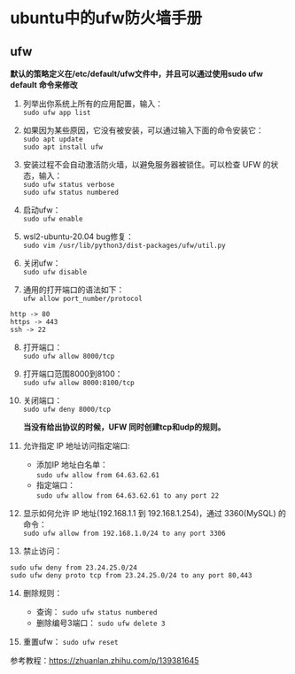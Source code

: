 # ubuntu中的ufw防火墙手册

## ufw

**默认的策略定义在/etc/default/ufw文件中，并且可以通过使用sudo ufw default <policy> <chain>命令来修改**

1. 列举出你系统上所有的应用配置，输入：  
`sudo ufw app list`


2. 如果因为某些原因，它没有被安装，可以通过输入下面的命令安装它：  
`sudo apt update`  
`sudo apt install ufw`  

3. 安装过程不会自动激活防火墙，以避免服务器被锁住。可以检查 UFW 的状态，输入：  
`sudo ufw status verbose`  
`sudo ufw status numbered`  

4. 启动ufw：  
`sudo ufw enable`  

5. wsl2-ubuntu-20.04 bug修复：  
`sudo vim /usr/lib/python3/dist-packages/ufw/util.py`  


6. 关闭ufw：  
`sudo ufw disable`  

7. 通用的打开端口的语法如下：  
`ufw allow port_number/protocol`  
```
http -> 80 
https -> 443 
ssh -> 22
```

8. 打开端口：  
`sudo ufw allow 8000/tcp`

9. 打开端口范围8000到8100：  
`sudo ufw allow 8000:8100/tcp`

10. 关闭端口：  
`sudo ufw deny 8000/tcp`

    **当没有给出协议的时候，UFW 同时创建tcp和udp的规则。**
    
11. 允许指定 IP 地址访问指定端口:  
    * 添加IP 地址白名单：  
    `sudo ufw allow from 64.63.62.61`
    * 指定端口：  
    `sudo ufw allow from 64.63.62.61 to any port 22`

12. 显示如何允许 IP 地址(192.168.1.1 到 192.168.1.254)，通过 3360(MySQL) 的命令：  
`sudo ufw allow from 192.168.1.0/24 to any port 3306`

13. 禁止访问：  
```
sudo ufw deny from 23.24.25.0/24
sudo ufw deny proto tcp from 23.24.25.0/24 to any port 80,443
```

14. 删除规则：  
    * 查询：
    `sudo ufw status numbered`
    * 删除编号3端口：
    `sudo ufw delete 3`

15. 重置ufw：
`sudo ufw reset`


参考教程：<https://zhuanlan.zhihu.com/p/139381645>







